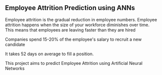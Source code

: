 ## Employee Attrition Prediction using ANNs

Employee attrition is the gradual reduction in employee numbers. Employee attrition happens when the size of your workforce diminishes over time. This means that employees are leaving faster than they are hired

Companies spend 15-20% of the employee's salary to recruit a new candidate

It takes 52 days on average to fill a position.

This project aims to predict Employee Attrition using Artificial Neural Networks

